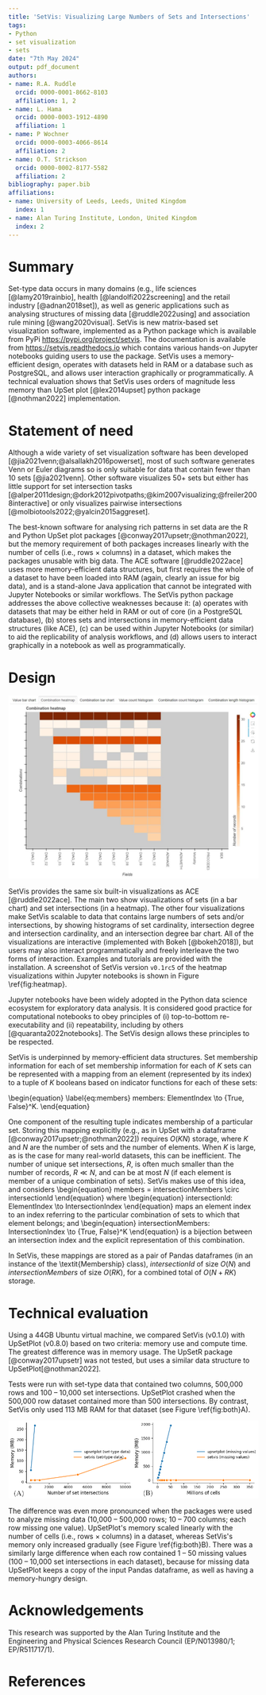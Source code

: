 ```yaml
---
title: 'SetVis: Visualizing Large Numbers of Sets and Intersections'
tags:
- Python
- set visualization
- sets
date: "7th May 2024"
output: pdf_document
authors:
- name: R.A. Ruddle
  orcid: 0000-0001-8662-8103
  affiliation: 1, 2
- name: L. Hama
  orcid: 0000-0003-1912-4890
  affiliation: 1
- name: P Wochner
  orcid: 0000-0003-4066-8614
  affiliation: 2
- name: O.T. Strickson
  orcid: 0000-0002-8177-5582
  affiliation: 2
bibliography: paper.bib
affiliations:
- name: University of Leeds, Leeds, United Kingdom
  index: 1
- name: Alan Turing Institute, London, United Kingdom
  index: 2
---
```


# Summary

Set-type data occurs in many domains (e.g., life sciences [@lamy2019rainbio], health [@landolfi2022screening] and the retail industry [@adnan2018set]), as well as generic applications such as analysing structures of missing data [@ruddle2022using] and association rule mining [@wang2020visual]. SetVis is new matrix-based set visualization software, implemented as a Python package which is available from PyPi https://pypi.org/project/setvis. The documentation is available from https://setvis.readthedocs.io which contains various hands-on Jupyter notebooks guiding users to use the package. SetVis uses a memory-efficient design, operates with datasets held in RAM or a database such as PostgreSQL, and allows user interaction graphically or programmatically. A technical evaluation shows that SetVis uses orders of magnitude less memory than UpSet plot [@lex2014upset] python package [@nothman2022] implementation.

# Statement of need
Although a wide variety of set visualization software has been developed [@jia2021venn;@alsallakh2016powerset], most of such software generates Venn or Euler diagrams so is only suitable for data that contain fewer than 10 sets [@jia2021venn]. Other software visualizes 50+ sets but either has little support for set intersection tasks [@alper2011design;@dork2012pivotpaths;@kim2007visualizing;@freiler2008interactive] or only visualizes pairwise intersections [@molbiotools2022;@yalcin2015aggreset].

The best-known software for analysing rich patterns in set data are the R and Python UpSet plot packages [@conway2017upsetr;@nothman2022], but the memory requirement of both packages increases linearly with the number of cells (i.e., rows $\times$ columns) in a dataset, which makes the packages unusable with big data. The ACE software [@ruddle2022ace] uses more memory-efficient data structures, but first requires the whole of a dataset to have been loaded into RAM (again, clearly an issue for big data), and is a stand-alone Java application that cannot be integrated with Jupyter Notebooks or similar workflows. The SetVis python package addresses the above collective weaknesses because it: (a) operates with datasets that may be either held in RAM or out of core (in a PostgreSQL database), (b) stores sets and intersections in memory-efficient data structures (like ACE), (c) can be used within Jupyter Notebooks (or similar) to aid the replicability of analysis workflows, and (d) allows users to interact graphically in a notebook as well as programmatically.

# Design
![An example APC combination heatmap shows the fields (X axis), each combination of missing values (Y axis) and the number of records that are in each combination (colour) of the APC (Admitted Patient Care) dataset included in the package. The top, 4th from top and bottom six combinations are a monotone pattern. However, the other seven combinations show that there is another pattern that has gaps in the DIAG fields. \label{fig:heatmap}](../notebooks/images/combination_heatmap.JPG)

SetVis provides the same six built-in visualizations as ACE [@ruddle2022ace]. The main two show visualizations of sets (in a bar chart) and set intersections (in a heatmap). The other four visualizations make SetVis scalable to data that contains large numbers of sets and/or intersections, by showing histograms of set cardinality, intersection degree and intersection cardinality, and an intersection degree bar chart. All of the visualizations are interactive (implemented with Bokeh [@bokeh2018]), but users may also interact programmatically and freely interleave the two forms of interaction. Examples and tutorials are provided with the installation. A screenshot of SetVis version `v0.1rc5` of the heatmap visualizations within Jupyter notebooks is shown in Figure \ref{fig:heatmap}.

Jupyter notebooks have been widely adopted in the Python data science ecosystem for exploratory data analysis. It is considered good practice for computational notebooks to obey principles of (i) top-to-bottom re-executability and (ii) repeatability, including by others [@quaranta2022notebooks]. The SetVis design allows these principles to be respected.

SetVis is underpinned by memory-efficient data structures. Set membership information for each of set membership information for each of $K$ sets can be represented with a mapping from an element (represented by its index) to a tuple of $K$ booleans based on indicator functions for each of these sets:

\begin{equation} \label{eq:members}
members: ElementIndex \to \{True, False\}^K.
\end{equation}

One component of the resulting tuple indicates membership of a particular set. Storing this mapping explicitly (e.g., as in UpSet with a dataframe [@conway2017upsetr;@nothman2022]) requires $O(KN)$ storage, where $K$ and $N$ are the number of sets and the number of elements. When $K$ is large, as is the case for many real-world datasets, this can be inefficient.
The number of unique set intersections, $R$, is often much smaller than the number of records, $R \ll N$, and can be at most $N$ (if each element is member of a unique combination of sets). SetVis makes use of this idea, and considers
\begin{equation}
members = intersectionMembers \circ intersectionId
\end{equation}
where
\begin{equation}
intersectionId: ElementIndex \to IntersectionIndex
\end{equation}
maps an element index to an index referring to the particular combination of sets to which that element belongs; and
\begin{equation}
intersectionMembers: IntersectionIndex \to \{True, False\}^K
\end{equation}
is a bijection between an intersection index and the explicit representation of this combination.

In SetVis, these mappings are stored as a pair of Pandas dataframes (in an instance of the \textit{Membership} class), $intersectionId$ of size $O(N)$ and $intersectionMembers$ of size $O(RK)$, for a combined total of $O(N + RK)$ storage.

# Technical evaluation
Using a 44GB Ubuntu virtual machine, we compared SetVis (v0.1.0) with UpSetPlot (v0.8.0) based on two criteria: memory use and compute time. The greatest difference was in memory usage. The UpSetR package [@conway2017upsetr] was not tested, but uses a similar data structure to UpSetPlot[@nothman2022].

Tests were run with set-type data that contained two columns, 500,000 rows and 100 – 10,000 set intersections. UpSetPlot crashed when the 500,000 row dataset contained more than 500 intersections. By contrast, SetVis only used 113 MB RAM for that dataset (see Figure \ref{fig:both}A).

![(A) Memory used by UpSetPlot and SetVis for set-type data with 500,000 rows, two columns and a range of set intersections. There were always 10\% more sets than intersections. (B) Memory used by UpSetPlot and SetVis for visualizing patterns of missing data. The number of cells equals the number of rows $\times$ columns in a dataset. \label{fig:both}](comb.png)

The difference was even more pronounced when the packages were used to analyze missing data (10,000 – 500,000 rows; 10 – 700 columns; each row missing one value). UpSetPlot's memory scaled linearly with the number of cells (i.e., rows $\times$ columns) in a dataset, whereas SetVis's memory only increased gradually (see Figure \ref{fig:both}B). There was a similarly large difference when each row contained 1 – 50 missing values (100 – 10,000 set intersections in each dataset), because for missing data UpSetPlot keeps a copy of the input Pandas dataframe, as well as having a memory-hungry design.


# Acknowledgements

This research was supported by the Alan Turing Institute and the Engineering and Physical Sciences Research Council (EP/N013980/1; EP/R511717/1).

# References
